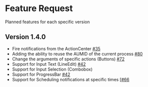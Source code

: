 # Feature Request

Planned features for each specific version

## Version 1.4.0

- Fire notifications from the ActionCenter [#35](https://github.com/mohabouje/WinToast/issues/35)
- Adding the ability to reuse the AUMID of the current process [#80](https://github.com/mohabouje/WinToast/issues/80)
- Change the arguments of specific actions (Buttons) [#72](https://github.com/mohabouje/WinToast/issues/72)
- Support for Input Text (LineEdit) [#42](https://github.com/mohabouje/WinToast/issues/42)
- Support for Input Selection (Combobox) 
- Support for ProgressBar [#42](https://github.com/mohabouje/WinToast/issues/42)
- Support for Scheduling notifications at specific times [[#66](https://github.com/mohabouje/WinToast/issues/66)


